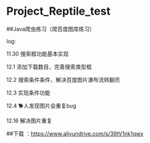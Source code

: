# Project_Reptile_test
##Java爬虫练习（爬百度图库练习）

log:

11.30 搜索框功能基本实现

12.1  添加下载数目，完善搜索类型框

12.2 搜索条件条件，解决百度图片瀑布流转翻页

12.3 实现条件功能

12.4 🐕人发现图片会重复bug

12.16 解决图片重复


##下载 ：https://www.aliyundrive.com/s/39tV1nk1gwx
